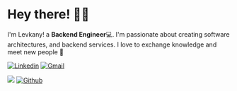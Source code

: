 <!-- Greeting -->
# Hey there! :wave::smiley:

<!--Introduction -->
I'm Levkany! a **Backend Engineer**:computer:. I'm passionate about creating software architectures, and backend services.
I love to exchange knowledge and meet new people 🌟
<br>

<!-- Your badges -->
[![Linkedin](https://img.shields.io/badge/-levkany-blue?style=flat&logo=Linkedin&logoColor=white)](https://www.linkedin.com/in/lev-knyazev-465550226/)
[![Gmail](https://img.shields.io/badge/-levkany.dev-c14438?style=flat&logo=Gmail&logoColor=white)](mailto:levkany.dev@gmail.com)

<!-- Profile View Count and GitStats -->
![](https://komarev.com/ghpvc/?username=levkany&style=flat)
[![Github](https://img.shields.io/badge/-levkany-black?style=flat&labelColor=black&logo=github&logoColor=white)](https://gitstats.me/levkany)

